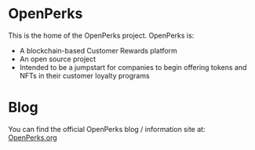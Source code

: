 # OpenPerks
This is the home of the OpenPerks project.  OpenPerks is:

* A blockchain-based Customer Rewards platform
* An open source project
* Intended to be a jumpstart for companies to begin offering tokens and NFTs in their customer loyalty programs

# Blog
You can find the official OpenPerks blog / information site at: [OpenPerks.org](https://www.openperks.org "Official OpenPerks site")
